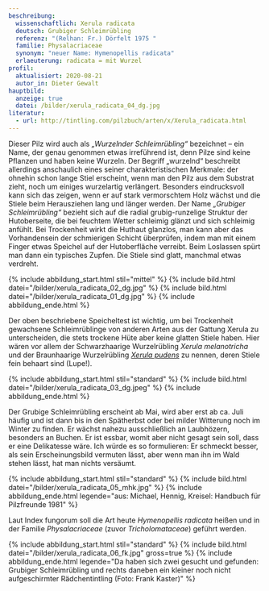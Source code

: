 ```yaml
---
beschreibung:
  wissenschaftlich: Xerula radicata
  deutsch: Grubiger Schleimrübling
  referenz: "(Relhan: Fr.) Dörfelt 1975 "
  familie: Physalacriaceae
  synonym: "neuer Name: Hymenopellis radicata"
  erlaeuterung: radicata = mit Wurzel
profil:
  aktualisiert: 2020-08-21
  autor_in: Dieter Gewalt
hauptbild:
  anzeige: true
  datei: /bilder/xerula_radicata_04_dg.jpg
literatur:
  - url: http://tintling.com/pilzbuch/arten/x/Xerula_radicata.html
---
```

Dieser Pilz wird auch als *„Wurzelnder Schleimrübling“* bezeichnet – ein Name, der genau genommen etwas irreführend ist, denn Pilze sind keine Pflanzen und haben keine Wurzeln. Der Begriff „wurzelnd“ beschreibt allerdings anschaulich eines seiner charakteristischen Merkmale: der ohnehin schon lange Stiel erscheint, wenn man den Pilz aus dem Substrat zieht, noch um einiges wurzelartig verlängert. Besonders eindrucksvoll kann sich das zeigen, wenn er auf stark vermorschtem Holz wächst und die Stiele beim Herausziehen lang und länger werden. Der Name *„Grubiger Schleimrübling“* bezieht sich auf die radial grubig-runzelige Struktur der Hutoberseite, die bei feuchtem Wetter schleimig glänzt und sich schleimig anfühlt. Bei Trockenheit wirkt die Huthaut glanzlos, man kann aber das Vorhandensein der schmierigen Schicht überprüfen, indem man mit einem Finger etwas Speichel auf der Hutoberfläche verreibt. Beim Loslassen spürt man dann ein typisches Zupfen. Die Stiele sind glatt, manchmal etwas verdreht.

{% include abbildung_start.html stil="mittel" %}
{% include bild.html datei="/bilder/xerula_radicata_02_dg.jpg" %}
{% include bild.html datei="/bilder/xerula_radicata_01_dg.jpg" %}
{% include abbildung_ende.html %}

Der oben beschriebene Speicheltest ist wichtig, um bei Trockenheit gewachsene Schleimrüblinge von anderen Arten aus der Gattung Xerula zu unterscheiden, die stets trockene Hüte aber keine glatten Stiele haben. Hier wären vor allem der Schwarzhaarige Wurzelrübling *Xerula melanotricha* und der Braunhaarige Wurzelrübling *[Xerula pudens](/pilze/xerula-pudens-braunhaariger-wurzelrübling)* zu nennen, deren Stiele fein behaart sind (Lupe!). 

{% include abbildung_start.html stil="standard" %}
{% include bild.html datei="/bilder/xerula_radicata_03_dg.jpeg" %}
{% include abbildung_ende.html %}

Der Grubige Schleimrübling erscheint ab Mai, wird aber erst ab ca. Juli häufig und ist dann bis in den Spätherbst oder bei milder Witterung noch im Winter zu finden. Er wächst nahezu ausschließlich an Laubhözern, besonders an Buchen. Er ist essbar, womit aber nicht gesagt sein soll, dass er eine Delikatesse wäre. Ich würde es so formulieren: Er schmeckt besser, als sein Erscheinungsbild vermuten lässt, aber wenn man ihn im Wald stehen lässt, hat man nichts versäumt.

{% include abbildung_start.html stil="standard" %}
{% include bild.html datei="/bilder/xerula_radicata_05_mhk.jpg" %}
{% include abbildung_ende.html legende="aus: Michael, Hennig, Kreisel: Handbuch für Pilzfreunde 1981" %}

Laut Index fungorum soll die Art heute *Hymenopellis radicata* heißen und in der Familie *Physalacriaceae* (zuvor *Tricholomataceae*) geführt werden.

{% include abbildung_start.html stil="standard" %}
{% include bild.html datei="/bilder/xerula_radicata_06_fk.jpg" gross=true %}
{% include abbildung_ende.html legende="Da haben sich zwei gesucht und gefunden: Grubiger Schleimrübling und rechts daneben ein kleiner noch nicht aufgeschirmter Rädchentintling (Foto: Frank Kaster)" %}
